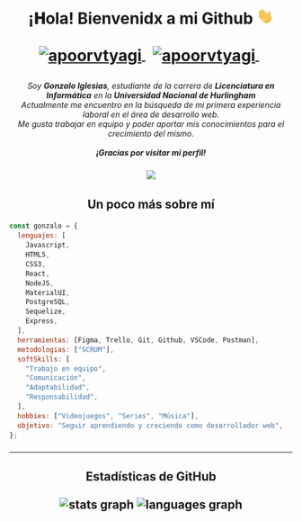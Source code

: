 <h1 align="center">¡𝐇ola! Bienvenidx a mi Github <img src="https://raw.githubusercontent.com/ABSphreak/ABSphreak/master/gifs/Hi.gif" width="30">
  
<br>
<p align="center">
  <a href="mailto:gonza.iglesias00@gmail.com" target="blank">
    <img align="center" src="https://cdn.jsdelivr.net/npm/simple-icons@3.0.1/icons/gmail.svg" alt="apoorvtyagi" height="30" width="30" />
  </a>&nbsp;
  <a href="https://www.linkedin.com/in/gonzalo-iglesias-57612b192/" target="blank">
    <img align="center" src="https://cdn.jsdelivr.net/npm/simple-icons@3.0.1/icons/linkedin.svg" alt="apoorvtyagi" height="30" width="30" />
  </a>&nbsp;
</p>
  
###

<p align="center">
  <em>
    Soy <b>Gonzalo Iglesias</b>, estudiante de la carrera de <b>Licenciatura en Informática</b> en la <b>Universidad Nacional de Hurlingham</b> 
    <br>
    Actualmente me encuentro en la búsqueda de mi primera experiencia laboral en el área de desarrollo web. <br>
    Me gusta trabajar en equipo y poder aportar mis conocimientos para el crecimiento del mismo. <br>
    <br>
    <b>¡Gracias por visitar mi perfil!</b> <br>
  </em>
</p>

###

<div align="center">
  <img height="250" src="https://user-images.githubusercontent.com/74038190/212749447-bfb7e725-6987-49d9-ae85-2015e3e7cc41.gif"  />
</div>

###

<h2 align="center"> Un poco más sobre mí </h2>

```javascript
const gonzalo = {
  lenguajes: [
    Javascript,
    HTML5,
    CSS3,
    React,
    NodeJS,
    MaterialUI,
    PostgreSQL,
    Sequelize,
    Express,
  ],
  herramientas: [Figma, Trello, Git, Github, VSCode, Postman],
  metodologias: ["SCRUM"],
  softSkills: [
    "Trabajo en equipo",
    "Comunicación",
    "Adaptabilidad",
    "Responsabilidad",
  ],
  hobbies: ["Videojuegos", "Series", "Música"],
  objetivo: "Seguir aprendiendo y creciendo como desarrollador web",
};
```

###

<hr>
<h2 align="center"> Estadísticas de GitHub
  <br> <br>
    <div align="center">
      <img src="https://github-readme-stats.vercel.app/api?username=Gonzalo09&hide_title=false&hide_rank=false&show_icons=true&include_all_commits=true&count_private=true&disable_animations=false&theme=dracula&locale=es&hide_border=false" height="150" alt="stats graph"  />
      <img src="https://github-readme-stats.vercel.app/api/top-langs?username=Gonzalo09&locale=es&hide_title=false&layout=compact&card_width=320&langs_count=5&theme=dracula&hide_border=false" height="150" alt="languages graph"  />
    </div>
</h2>

###

<br clear="both">

###
